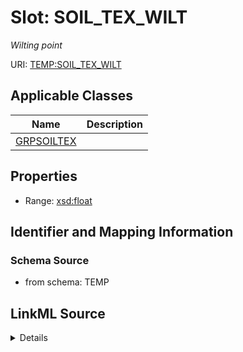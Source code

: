 # Slot: SOIL_TEX_WILT
_Wilting point_


URI: [TEMP:SOIL_TEX_WILT](https://example.org/TEMP/SOIL_TEX_WILT)



<!-- no inheritance hierarchy -->




## Applicable Classes

| Name | Description |
| --- | --- |
[GRPSOILTEX](GRPSOILTEX.md) | 






## Properties

* Range: [xsd:float](xsd:float)







## Identifier and Mapping Information







### Schema Source


* from schema: TEMP




## LinkML Source

<details>
```yaml
name: SOIL_TEX_WILT
description: Wilting point
from_schema: TEMP
rank: 1000
alias: SOIL_TEX_WILT
domain_of:
- GRP_SOIL_TEX
range: float
unit:
  symbol: '%vol'

```
</details>